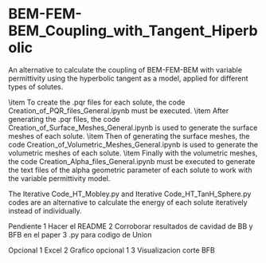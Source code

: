 # BEM-FEM-BEM_Coupling_with_Tangent_Hiperbolic
An alternative to calculate the coupling of BEM-FEM-BEM with variable permittivity using the hyperbolic tangent as a model, applied for different types of solutes.

\item To create the .pqr files for each solute, the code Creation_of_PQR_files_General.ipynb must be executed.
\item After generating the .pqr files, the code Creation_of_Surface_Meshes_General.ipynb is used to generate the surface meshes of each solute.
\item Then of generating the surface meshes, the code Creation_of_Volumetric_Meshes_General.ipynb is used to generate the volumetric meshes of each solute.
\item Finally with the volumetric meshes, the code Creation_Alpha_files_General.ipynb must be executed to generate the text files of the alpha geometric parameter of each solute to work with the variable permittivity model.

The Iterative Code_HT_Mobley.py and Iterative Code_HT_TanH_Sphere.py codes are an alternative to calculate the energy of each solute iteratively instead of individually.

Pendiente 
1 Hacer el README
2 Corroborar resultados de cavidad de BB y BFB en el paper
3 .py para codigo de Union

Opcional
1 Excel
2 Grafico opcional 1
3 Visualizacion corte BFB

